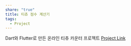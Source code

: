 ```yaml
---
share: "true"
title: 티츄 점수 계산기
tags:
  - Project
---
```

Dart와 Flutter로 만든 온라인 티츄 카운터 프로젝트
[Project Link](https://jangyoujin0917.github.io/tichu-counter)
